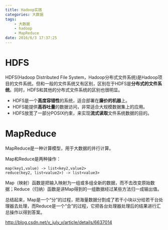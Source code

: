 ```yaml
---
title: Hadoop实践
categories: 大数据
tags: 
	- 大数据
	- hadoop
	- MapReduce
date: 2016/6/3 17:37:25
---
```



# HDFS

HDFS(Hadoop Distributed File System，Hadoop分布式文件系统)是Hadoop项目的文件系统。但和一般的文件系统又有区别，区别在于HDFS是**分布式的文件系统**。同时，HDFS和其他的分布式文件系统的区别也很明显。

* HDFS是一个**高度容错性**的系统，适合部署在**廉价的机器**上。
* HDFS能提供**高吞吐量**的数据访问，非常适合大规模数据集上的应用。
* HDFS放宽了一部分POSIX约束，来实现**流式读取**文件系统数据的目的。

# MapReduce

MapReduce是一种计算模型，用于大数据的并行计算。

Map和Reduce是两种操作：

	map(key1,value) -> list<key2,value2>
	reduce(key2, list<value2>) -> list<value3>

Map（映射）函数是把输入映射为一组或多组全新的数据，而不去改变原始数据；Reduce（归纳）函数是讲Map得到的一组数据经过某些方法归一成输出值。

总结起来，Map是一个“分”的过程，把海量数据分割成了若干小块以分给若干台处理器去处理，而Reduce是一个“合”的过程，它把各台处理器处理后的结果进行汇总操作以得到答案。

http://blog.csdn.net/v_july_v/article/details/6637014